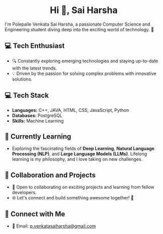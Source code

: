 <h1 align="center">Hi 👋, Sai Harsha</h1>

<!--
**Venkata-Sai-Harsha/Venkata-Sai-Harsha** is a ✨ _special_ ✨ repository because its `README.md` (this file) appears on your GitHub profile.

Here are some ideas to get you started:

- 🔭 I’m currently working on ...
- 🌱 I’m currently learning ...
- 👯 I’m looking to collaborate on ...
- 🤔 I’m looking for help with ...
- 💬 Ask me about ...
- 📫 How to reach me: ...
- 😄 Pronouns: ...
- ⚡ Fun fact: ...
-->



I'm Polepalle Venkata Sai Harsha, a passionate Computer Science and Engineering student diving deep into the exciting world of technology. 🚀

## 💻 Tech Enthusiast  
- 🔍 Constantly exploring emerging technologies and staying up-to-date with the latest trends.  
- 💡 Driven by the passion for solving complex problems with innovative solutions.

## 💻 Tech Stack  
- **Languages:** C++, JAVA, HTML, CSS, JavaScript, Python  
- **Databases:** PostgreSQL  
- **Skills:** Machine Learning

## 🌱 Currently Learning  
- Exploring the fascinating fields of **Deep Learning**, **Natural Language Processing (NLP)**, and **Large Language Models (LLMs)**. Lifelong learning is my philosophy, and I love taking on new challenges.

## 🤝 Collaboration and Projects  
- 👥 Open to collaborating on exciting projects and learning from fellow developers.  
- 🌐 Let's connect and build something awesome together! 🚀

## 🔗 Connect with Me  
- 📧 Email: [p.venkatasaiharsha@gmail.com](mailto:p.venkatasaiharsha@gmail.com)






